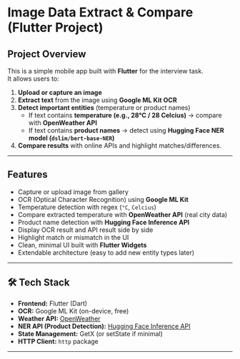 #  Image Data Extract & Compare (Flutter Project)

##  Project Overview
This is a simple mobile app built with **Flutter** for the interview task.  
It allows users to:
1. **Upload or capture an image**
2. **Extract text** from the image using **Google ML Kit OCR**
3. **Detect important entities** (temperature or product names)
    - If text contains **temperature (e.g., 28°C / 28 Celcius)** → compare with **OpenWeather API**
    - If text contains **product names** → detect using **Hugging Face NER model (`dslim/bert-base-NER`)**
4. **Compare results** with online APIs and highlight matches/differences.

---

##  Features
-  Capture or upload image from gallery
-  OCR (Optical Character Recognition) using **Google ML Kit**
-  Temperature detection with regex (`°C`, `Celcius`)
-  Compare extracted temperature with **OpenWeather API** (real city data)
-  Product name detection with **Hugging Face Inference API**
-  Display OCR result and API result side by side
-  Highlight match or mismatch in the UI
-  Clean, minimal UI built with **Flutter Widgets**
-  Extendable architecture (easy to add new entity types later)

---

## 🛠 Tech Stack
- **Frontend:** Flutter (Dart)
- **OCR:** Google ML Kit (on-device, free)
- **Weather API:** [OpenWeather](https://openweathermap.org/api)
- **NER API (Product Detection):** [Hugging Face Inference API](https://huggingface.co/models/dslim/bert-base-NER)
- **State Management:** GetX (or setState if minimal)
- **HTTP Client:** `http` package

---

